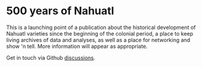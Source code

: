 # 500 years of Nahuatl

This is a launching point of a publication about the historical development of Nahuatl varieties since the beginning of the colonial period, a place to keep living archives of data and analyses, as well as a place for networking and show 'n tell. More information will appear as appropriate.

Get in touch via Github [discussions](https://github.com/orgs/500-years-of-nahuatl/discussions).